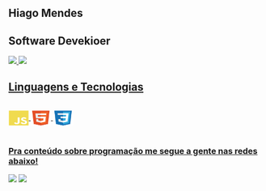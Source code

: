 ## Hiago Mendes

<h2>Software Devekioer</h2>

 <div>
   <a  href="https://github.com/Hiago7k">
   <img height="180em" src="https://github-readme-stats.vercel.app/api?username=Hiago7k&show_icons=true&theme=tokyonight&include_all_commits=true&count_private=true"  target="_blank"/>
   <img height="180em" src="https://github-readme-stats.vercel.app/api/top-langs/?username=Hiago7k&layout=compact&langs_count=6&theme=tokyonight"  target="_blank"/>
</div>

<h2>Linguagens e Tecnologias</h2>

<div style="display: inline_block"><br>
  <img align="center" alt="Js" height="30" width="40" src="https://raw.githubusercontent.com/devicons/devicon/master/icons/javascript/javascript-plain.svg">
  <img align="center" alt="HTML" height="30" width="40" src="https://raw.githubusercontent.com/devicons/devicon/master/icons/html5/html5-original.svg">
  <img align="center" alt="CSS" height="30" width="40" src="https://raw.githubusercontent.com/devicons/devicon/master/icons/css3/css3-original.svg">
</div>
 
<br>
 
### Pra conteúdo sobre programação me segue a gente nas redes abaixo!
 
<div> 
  
  <a href="https://www.instagram.com/hiagoskz/?next=%2F" target="_blank"><img src="https://img.shields.io/badge/-Instagram-%23E4405F?style=for-the-badge&logo=instagram&logoColor=white" target="_blank"></a>
  <a href="https://www.linkedin.com/in/hiago-mendes-045319292/" target="_blank"><img src="https://img.shields.io/badge/-LinkedIn-%230077B5?style=for-the-badge&logo=linkedin&logoColor=white" target="_blank"></a>
</div>

